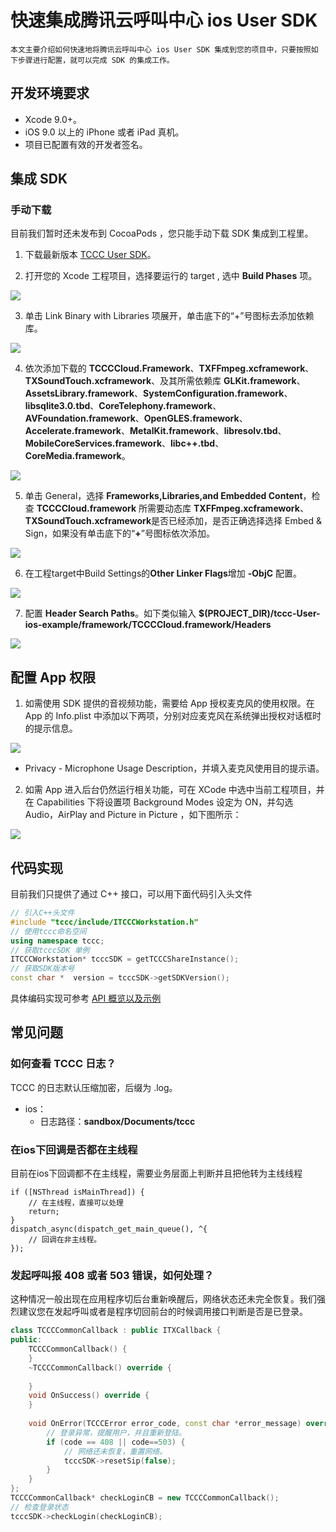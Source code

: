 # 快速集成腾讯云呼叫中心 ios User SDK
    本文主要介绍如何快速地将腾讯云呼叫中心 ios User SDK 集成到您的项目中，只要按照如下步骤进行配置，就可以完成 SDK 的集成工作。

## 开发环境要求

- Xcode 9.0+。 
- iOS 9.0 以上的 iPhone 或者 iPad 真机。
- 项目已配置有效的开发者签名。


## 集成 SDK

### 手动下载

目前我们暂时还未发布到 CocoaPods ，您只能手动下载 SDK 集成到工程里。

1. 下载最新版本 [TCCC User SDK](https://tccc.qcloud.com/assets/doc/user/release/TCCCCloud_ios_last.zip)。

2. 打开您的 Xcode 工程项目，选择要运行的 target , 选中 **Build Phases** 项。

![](https://qcloudimg.tencent-cloud.cn/raw/0a5523692af9644c5c5b641b85d2deeb.png)

3. 单击 Link Binary with Libraries 项展开，单击底下的“+”号图标去添加依赖库。

![](https://qcloudimg.tencent-cloud.cn/raw/84d1a47fdeab5f1fd50080adf9150ff8.png)

4. 依次添加下载的 **TCCCCloud.Framework**、**TXFFmpeg.xcframework**、**TXSoundTouch.xcframework**、及其所需依赖库 **GLKit.framework**、**AssetsLibrary.framework**、**SystemConfiguration.framework**、**libsqlite3.0.tbd**、**CoreTelephony.framework**、**AVFoundation.framework**、**OpenGLES.framework**、**Accelerate.framework**、**MetalKit.framework**、**libresolv.tbd**、**MobileCoreServices.framework**、**libc++.tbd**、**CoreMedia.framework**。

![](https://qcloudimg.tencent-cloud.cn/raw/d567de470f17a519565aa451e17d7af2.png)

5. 单击 General，选择 **Frameworks,Libraries,and Embedded Content**，检查 **TCCCCloud.framework** 所需要动态库 **TXFFmpeg.xcframework**、**TXSoundTouch.xcframework**是否已经添加，是否正确选择选择 Embed & Sign，如果没有单击底下的“**+**”号图标依次添加。

![](https://qcloudimg.tencent-cloud.cn/raw/521b3963352e92d7d976319779ff896e.png)

6. 在工程target中Build Settings的**Other Linker Flags**增加 **-ObjC** 配置。

![](https://qcloudimg.tencent-cloud.cn/raw/c7a890a392a0f1cd667d2bea2c4d46aa.png)

7. 配置 **Header Search Paths**。如下类似输入 **$(PROJECT_DIR)/tccc-User-ios-example/framework/TCCCCloud.framework/Headers**

![](https://qcloudimg.tencent-cloud.cn/raw/63f09f767799ab6f11c8f74145c8c820.png)


## 配置 App 权限
1. 如需使用 SDK 提供的音视频功能，需要给 App 授权麦克风的使用权限。在 App 的 Info.plist 中添加以下两项，分别对应麦克风在系统弹出授权对话框时的提示信息。

  ![](https://qcloudimg.tencent-cloud.cn/raw/35f2cfb2dfd2dbf4bac4d90a076e8473.png)

  - Privacy - Microphone Usage Description，并填入麦克风使用目的提示语。


2. 如需 App 进入后台仍然运行相关功能，可在 XCode 中选中当前工程项目，并在 Capabilities 下将设置项  Background Modes 设定为 ON，并勾选 Audio，AirPlay and Picture in Picture ，如下图所示：

![](https://qcloudimg.tencent-cloud.cn/raw/c92aa8cc4dcfff1e8a42e85a5becaef9.png)


## 代码实现

目前我们只提供了通过 C++ 接口，可以用下面代码引入头文件

```c++
// 引入C++头文件
#include "tccc/include/ITCCCWorkstation.h"
// 使用tccc命名空间
using namespace tccc;
// 获取tcccSDK 单例
ITCCCWorkstation* tcccSDK = getTCCCShareInstance();
// 获取SDK版本号
const char *  version = tcccSDK->getSDKVersion();

```

具体编码实现可参考 [API 概览以及示例](api.md)

## 常见问题

###  如何查看 TCCC 日志？

TCCC 的日志默认压缩加密，后缀为 .log。
- ios：
	- 日志路径：**sandbox/Documents/tccc** 

### 在ios下回调是否都在主线程
目前在ios下回调都不在主线程，需要业务层面上判断并且把他转为主线线程
```oc
if ([NSThread isMainThread]) {
    // 在主线程，直接可以处理
    return;
}
dispatch_async(dispatch_get_main_queue(), ^{
    // 回调在非主线程。
});
```

### 发起呼叫报 408 或者 503 错误，如何处理？

这种情况一般出现在应用程序切后台重新唤醒后，网络状态还未完全恢复。我们强烈建议您在发起呼叫或者是程序切回前台的时候调用接口判断是否是已登录。

```cpp
class TCCCCommonCallback : public ITXCallback {
public:
    TCCCCommonCallback() {
    }
    ~TCCCCommonCallback() override {
        
    }
    void OnSuccess() override {
    }
    
    void OnError(TCCCError error_code, const char *error_message) override {
        // 登录异常，提醒用户，并且重新登陆。
        if (code == 408 || code==503) {
            // 网络还未恢复，重置网络。
            tcccSDK->resetSip(false);
        }
    }
};
TCCCCommonCallback* checkLoginCB = new TCCCCommonCallback();
// 检查登录状态
tcccSDK->checkLogin(checkLoginCB);
```


